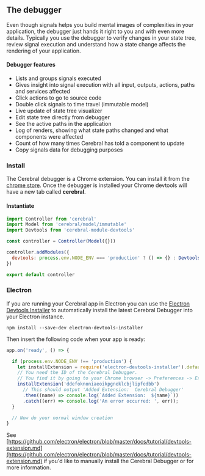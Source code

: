 ## The debugger

Even though signals helps you build mental images of complexities in your application, the debugger just hands it right to you and with even more details. Typically you use the debugger to verify changes in your state tree, review signal execution and understand how a state change affects the rendering of your application.

#### Debugger features

- Lists and groups signals executed
- Gives insight into signal execution with all input, outputs, actions, paths and services affected
- Click actions to go to source code
- Double click signals to time travel (immutable model)
- Live update of state tree visualizer
- Edit state tree directly from debugger
- See the active paths in the application
- Log of renders, showing what state paths changed and what components were affected
- Count of how many times Cerebral has told a component to update
- Copy signals data for debugging purposes

### Install
The Cerebral debugger is a Chrome extension. You can install it from the [chrome store](https://chrome.google.com/webstore/detail/cerebral-debugger/ddefoknoniaeoikpgneklcbjlipfedbb). Once the debugger is installed your Chrome devtools will have a new tab called **cerebral**.

#### Instantiate
```javascript
import Controller from 'cerebral'
import Model from 'cerebral/model/immutable'
import Devtools from 'cerebral-module-devtools'

const controller = Controller(Model({}))

controller.addModules({
  devtools: process.env.NODE_ENV === 'production' ? () => {} : Devtools()
})

export default controller
```

### Electron
If you are running your Cerebral app in Electron you can use the [Electron Devtools Installer](https://github.com/GPMDP/electron-devtools-installer) to automatically install the latest Cerebral Debugger into your Electron instance.

`npm install --save-dev electron-devtools-installer`

Then insert the following code when your app is ready:

```javascript
app.on('ready', () => {

  if (process.env.NODE_ENV !== 'production') {
    let installExtension = require('electron-devtools-installer').default
    // You need the ID of the Cerebral Debugger.
    // You find it by going to your Chrome browser -> Preferences -> Extensions
  	installExtension('ddefoknoniaeoikpgneklcbjlipfedbb')
      // This should output 'Added Extension:  Cerebral Debugger'
  	  .then((name) => console.log(`Added Extension:  ${name}`))
      .catch((err) => console.log('An error occurred: ', err));  
  }

  // Now do your normal window creation
}
```

See [https://github.com/electron/electron/blob/master/docs/tutorial/devtools-extension.md](https://github.com/electron/electron/blob/master/docs/tutorial/devtools-extension.md) if you'd like to manually install the Cerebral Debugger or for more information.

